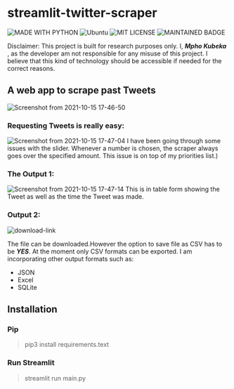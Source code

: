 # streamlit-twitter-scraper

![MADE WITH PYTHON](http://ForTheBadge.com/images/badges/made-with-python.svg)  ![Ubuntu](https://img.shields.io/badge/Ubuntu-E95420?style=for-the-badge&logo=ubuntu&logoColor=white)   ![MIT LICENSE](https://badgen.net//badge/license/MIT/green)   ![MAINTAINED BADGE](https://img.shields.io/badge/Maintained%3F-yes-green.svg)   

 Disclaimer:
  This project is built for research purposes only. I, ***Mpho Kubeka*** , as the developer am not responsible for any misuse of this project. I believe that this kind of   technology should be accessible if needed for the correct reasons.
  
## A web app to scrape past Tweets
![Screenshot from 2021-10-15 17-46-50](https://user-images.githubusercontent.com/92593501/137516457-e67e1897-b592-4b1d-9402-3e863fa2cd16.png)


### Requesting Tweets is really easy:
![Screenshot from 2021-10-15 17-47-04](https://user-images.githubusercontent.com/92593501/137516507-1306cd05-54ed-4aa9-ae5b-cc8ce1268d9f.png)
I have been going through some issues with the slider. Whenever a number is chosen, the scraper always goes over the specified amount. This issue is on top of my priorities list.)

### The Output 1:
![Screenshot from 2021-10-15 17-47-14](https://user-images.githubusercontent.com/92593501/137516705-d368a655-164d-45e8-b7c4-716e5f5b74aa.png)
This is in table form showing the Tweet as well as the time the Tweet was made.

### Output 2:
![download-link](https://user-images.githubusercontent.com/92593501/137518592-703f0cf4-8190-4260-a52a-a198cda39a0c.png)

The file can be downloaded.However the option to save file as CSV has to be ***YES***.
At the moment only CSV formats can be exported. I am incorporating other output formats such as:

* JSON
* Excel
* SQLite

## Installation

### Pip
> pip3 install requirements.text

### Run Streamlit
> streamlit run main.py

